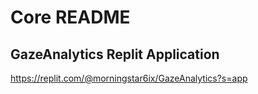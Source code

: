 # Core README

## GazeAnalytics Replit Application

https://replit.com/@morningstar6ix/GazeAnalytics?s=app
